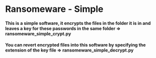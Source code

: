 # Ransomeware - Simple 

#### This is a simple software, it encrypts the files in the folder it is in and leaves a key for these passwords in the same folder => ransomeware_simple_crypt.py

#### You can revert encrypted files into this software by specifying the extension of the key file => ransomeware_simple_decrypt.py 
